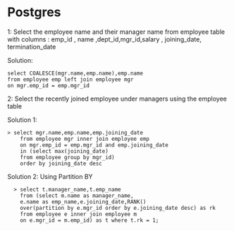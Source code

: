 ﻿

# Postgres

1:
Select the employee name and their manager name from employee table with columns : 
emp_id , name ,dept_id,mgr_id,salary , joining_date, termination_date 

Solution:

  

    select COALESCE(mgr.name,emp.name),emp.name 
    from employee emp left join employee mgr 
    on mgr.emp_id = emp.mgr_id

2:
Select the recently joined employee under managers using the employee table

Solution 1:

	

    > select mgr.name,emp.name,emp.joining_date 
    	from employee mgr inner join employee emp 
    	on mgr.emp_id = emp.mgr_id and emp.joining_date 
    	in (select max(joining_date)
    	from employee group by mgr_id)
    	order by joining_date desc

Solution 2:
Using Partition BY

 

      > select t.manager_name,t.emp_name 
        from (select m.name as manager_name,
        e.name as emp_name,e.joining_date,RANK() 
        over(partition by e.mgr_id order by e.joining_date desc) as rk 
        from employee e inner join employee m 
        on e.mgr_id = m.emp_id) as t where t.rk = 1;

